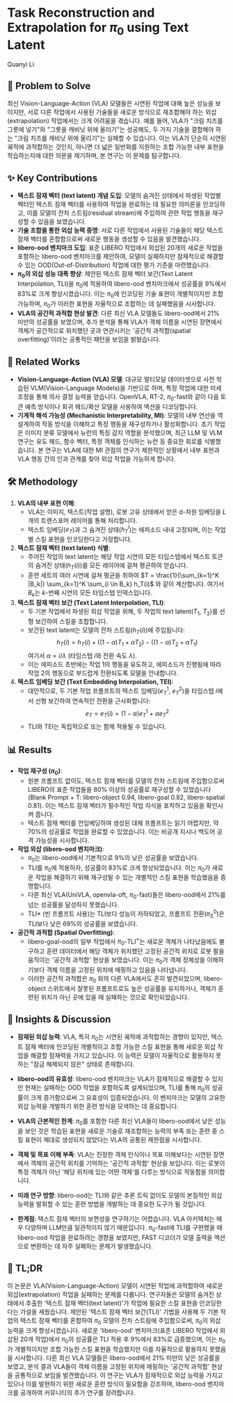 # Task Reconstruction and Extrapolation for $\pi_0$ using Text Latent

Quanyi Li

## 🧩 Problem to Solve

최신 Vision-Language-Action (VLA) 모델들은 시연된 작업에 대해 높은 성능을 보이지만, 서로 다른 작업에서 사용된 기술들을 새로운 방식으로 재조합해야 하는 외삽(extrapolation) 작업에서는 크게 어려움을 겪습니다. 예를 들어, VLA가 "크림 치즈를 그릇에 넣기"와 "그릇을 캐비닛 위에 올리기"는 성공해도, 두 가지 기술을 결합해야 하는 "크림 치즈를 캐비닛 위에 올리기"는 실패할 수 있습니다. 이는 VLA가 단순히 시연된 궤적에 과적합하는 것인지, 아니면 더 넓은 일반화를 지원하는 조합 가능한 내부 표현을 학습하는지에 대한 의문을 제기하며, 본 연구는 이 문제를 탐구합니다.

## ✨ Key Contributions

- **텍스트 잠재 벡터 ($\text{text latent}$) 개념 도입**: 모델의 숨겨진 상태에서 파생된 작업별 벡터인 텍스트 잠재 벡터를 사용하여 작업을 완료하는 데 필요한 의미론을 인코딩하고, 이를 모델의 잔차 스트림(residual stream)에 주입하여 관련 작업 행동을 재구성할 수 있음을 보였습니다.
- **기술 조합을 통한 외삽 능력 증명**: 서로 다른 작업에서 사용된 기술들이 해당 텍스트 잠재 벡터를 혼합함으로써 새로운 행동을 생성할 수 있음을 발견했습니다.
- **$\text{libero-ood}$ 벤치마크 도입**: 표준 LIBERO 작업에서 외삽된 20개의 새로운 작업을 포함하는 $\text{libero-ood}$ 벤치마크를 제안하여, 모델이 실패하지만 잠재적으로 해결할 수 있는 OOD(Out-of-Distribution) 작업에 대한 평가 기준을 마련했습니다.
- **$\pi_0$의 외삽 성능 대폭 향상**: 제안된 텍스트 잠재 벡터 보간(Text Latent Interpolation, TLI)을 $\pi_0$에 적용하여 $\text{libero-ood}$ 벤치마크에서 성공률을 9%에서 83%로 크게 향상시켰습니다. 이는 $\pi_0$에 인코딩된 기술 표현이 개별적이지만 조합 가능하며, $\pi_0$가 이러한 표현을 자율적으로 조합하는 데 실패했음을 시사합니다.
- **VLA의 공간적 과적합 현상 발견**: 다른 최신 VLA 모델들도 $\text{libero-ood}$에서 21% 미만의 성공률을 보였으며, 추가 분석을 통해 VLA가 객체 이름을 시연된 장면에서 객체가 공간적으로 위치했던 곳과 연관시키는 '공간적 과적합(spatial overfitting)'이라는 공통적인 패턴을 보임을 밝혔습니다.

## 📎 Related Works

- **Vision-Language-Action (VLA) 모델**: 대규모 멀티모달 데이터셋으로 사전 학습된 VLM(Vision-Language Models)을 기반으로 하며, 특정 작업에 대한 미세 조정을 통해 의사 결정 능력을 얻습니다. OpenVLA, RT-2, $\pi_0$-fast와 같이 다음 토큰 예측 방식이나 회귀 헤드/확산 모델을 사용하여 액션을 디코딩합니다.
- **기계적 해석 가능성 (Mechanistic Interpretability, MI)**: 모델의 내부 연산을 역설계하여 작동 방식을 이해하고 특정 행동을 재구성하거나 활성화합니다. 초기 작업은 이미지 분류 모델에서 뉴런의 특징 감지 역할을 분석했으며, 최근 LLM 및 VLM 연구는 유도 헤드, 함수 벡터, 특정 객체를 인식하는 뉴런 등 중요한 회로를 식별했습니다. 본 연구는 VLA에 대한 MI 관점의 연구가 제한적인 상황에서 내부 표현과 VLA 행동 간의 인과 관계를 찾아 외삽 작업을 가능하게 합니다.

## 🛠️ Methodology

1. **VLA의 내부 표현 이해**:
   - VLA는 이미지, 텍스트(작업 설명), 로봇 고유 상태에서 얻은 $\text{d}$-차원 임베딩을 $L$개의 트랜스포머 레이어를 통해 처리합니다.
   - 텍스트 임베딩($e_T$)과 그 숨겨진 상태($h_T^l$)는 에피소드 내내 고정되며, 이는 작업별 스킬 표현을 인코딩한다고 가정합니다.
2. **텍스트 잠재 벡터 ($\text{text latent}$) 식별**:
   - 주어진 작업의 $\text{text latent}$는 해당 작업 시연의 모든 타임스텝에서 텍스트 토큰의 숨겨진 상태($h_T(i)$)를 모든 레이어에 걸쳐 평균하여 얻습니다.
   - 훈련 세트의 여러 시연에 걸쳐 평균을 취하여 $T = \frac{1}{\sum_{k=1}^K |B_k|} \sum_{k=1}^K \sum_{i \in B_k} h_T(i)$ 와 같이 계산합니다. 여기서 $B_k$는 $k$-번째 시연의 모든 타임스텝 인덱스입니다.
3. **텍스트 잠재 벡터 보간 (Text Latent Interpolation, TLI)**:
   - 두 기본 작업에서 파생된 외삽 작업을 위해, 두 작업의 $\text{text latent}$($T_1$, $T_2$)를 선형 보간하여 스킬을 조합합니다.
   - 보간된 $\text{text latent}$는 모델의 잔차 스트림($h_T(i)$)에 주입됩니다:
     $$h_T(i) = h_T(i) + ((1-\alpha)T_1 + \alpha T_2) - ((1-\alpha)T_2 + \alpha T_1)$$
     여기서 $\alpha = i/\lambda$ (타임스텝 $i$와 전환 속도 $\lambda$).
   - 이는 에피소드 초반에는 작업 1의 행동을 유도하고, 에피소드가 진행됨에 따라 작업 2의 행동으로 부드럽게 전환되도록 모델을 안내합니다.
4. **텍스트 임베딩 보간 (Text Embedding Interpolation, TEI)**:
   - 대안적으로, 두 기본 작업 프롬프트의 텍스트 임베딩($e_T^1$, $e_T^2$)을 타임스텝 $i$에서 선형 보간하여 연속적인 전환을 근사화합니다:
     $$e_T = e_T(i) = (1-\alpha)e_T^1 + \alpha e_T^2$$
   - TLI와 TEI는 독립적으로 또는 함께 적용될 수 있습니다.

## 📊 Results

- **작업 재구성 ($\pi_0$)**:
  - 원본 프롬프트 없이도, 텍스트 잠재 벡터를 모델의 잔차 스트림에 주입함으로써 LIBERO의 표준 작업들을 80% 이상의 성공률로 재구성할 수 있었습니다 (Blank Prompt + T: $\text{libero-object}$ 0.94, $\text{libero-goal}$ 0.82, $\text{libero-spatial}$ 0.81). 이는 텍스트 잠재 벡터가 필수적인 작업 지식을 포착하고 있음을 확인시켜 줍니다.
  - 텍스트 잠재 벡터를 언임베딩하여 생성된 대체 프롬프트는 읽기 어렵지만, 약 70%의 성공률로 작업을 완료할 수 있었습니다. 이는 비공개 지시나 백도어 공격 가능성을 시사합니다.
- **작업 외삽 ($\text{libero-ood}$ 벤치마크)**:
  - $\pi_0$는 $\text{libero-ood}$에서 기본적으로 9%의 낮은 성공률을 보였습니다.
  - TLI를 $\pi_0$에 적용하자, 성공률이 83%로 크게 향상되었습니다. 이는 $\pi_0$가 새로운 작업을 해결하기 위해 재구성될 수 있는 개별적인 스킬 표현을 학습했음을 증명합니다.
  - 다른 최신 VLA(UniVLA, openvla-oft, $\pi_0$-fast)들은 $\text{libero-ood}$에서 21%를 넘는 성공률을 달성하지 못했습니다.
  - TLI\* (빈 프롬프트 사용)는 TLI보다 성능이 저하되었고, 프롬프트 전환($\pi_S^0$)은 TLI보다 낮은 69%의 성공률을 보였습니다.
- **공간적 과적합 (Spatial Overfitting)**:
  - $\text{libero-goal-ood}$의 일부 작업에서 $\pi_0$-TLI$^+$는 새로운 객체가 나타났음에도 불구하고 훈련 데이터에서 해당 객체가 위치했던 고정된 공간적 위치로 로봇 팔을 움직이는 '공간적 과적합' 현상을 보였습니다. 이는 $\pi_0$가 객체 정체성을 이해하기보다 객체 이름을 고정된 위치에 매핑하고 있음을 나타냅니다.
  - 이러한 공간적 과적합은 $\pi_0$ 외의 다른 VLA에서도 흔히 발견되었으며, $\text{libero-object}$ 스위트에서 잘못된 프롬프트로도 높은 성공률을 유지하거나, 객체가 훈련된 위치가 아닌 곳에 있을 때 실패하는 것으로 확인되었습니다.

## 🧠 Insights & Discussion

- **잠재된 외삽 능력**: VLA, 특히 $\pi_0$는 시연된 궤적에 과적합하는 경향이 있지만, 텍스트 잠재 벡터에 인코딩된 개별적이고 조합 가능한 스킬 표현을 통해 새로운 외삽 작업을 해결할 잠재력을 가지고 있습니다. 이 능력은 모델이 자율적으로 활용하지 못하는 "잠금 해제되지 않은" 상태로 존재합니다.
- **$\text{libero-ood}$의 유효성**: $\text{libero-ood}$ 벤치마크는 VLA가 잠재적으로 해결할 수 있지만 현재는 실패하는 OOD 작업을 포함하도록 설계되었으며, TLI를 통해 $\pi_0$의 성공률이 크게 증가함으로써 그 유효성이 입증되었습니다. 이 벤치마크는 모델의 고유한 외삽 능력을 개발하기 위한 훈련 방식을 모색하는 데 중요합니다.
- **VLA의 근본적인 한계**: $\pi_0$를 포함한 다른 최신 VLA들이 $\text{libero-ood}$에서 낮은 성능을 보인 것은 학습된 표현을 새로운 기술로 재조합하는 능력의 부족 또는 훈련 중 스킬 표현이 제대로 생성되지 않았다는 VLA의 공통된 제한점을 시사합니다.
- **객체 및 목표 이해 부족**: VLA는 진정한 객체 인식이나 목표 이해보다는 시연된 장면에서 객체의 공간적 위치를 기억하는 '공간적 과적합' 현상을 보입니다. 이는 로봇이 특정 객체가 아닌 '해당 위치에 있는 어떤 객체'를 다루는 방식으로 작동함을 의미합니다.
- **미래 연구 방향**: $\text{libero-ood}$는 TLI와 같은 추론 트릭 없이도 모델의 본질적인 외삽 능력을 발휘할 수 있는 훈련 방법을 개발하는 데 중요한 도구가 될 것입니다.

- **한계점**: 텍스트 잠재 벡터의 보편성을 연구하기는 어렵습니다. VLA 아키텍처는 매우 다양하며 LLM만큼 일관적이지 않기 때문입니다. $\pi_0$-fast에 TLI를 구현했을 때 $\text{libero-ood}$ 작업을 완료하려는 경향을 보였지만, FAST 디코더가 모델 출력을 액션으로 변환하는 데 자주 실패하는 문제가 발생했습니다.

## 📌 TL;DR

이 논문은 VLA(Vision-Language-Action) 모델이 시연된 작업에 과적합하여 새로운 외삽(extrapolation) 작업을 실패하는 문제를 다룹니다. 연구자들은 모델의 숨겨진 상태에서 추출한 '텍스트 잠재 벡터($\text{text latent}$)'가 작업에 필요한 스킬 표현을 인코딩한다는 가설을 세웠습니다. 제안된 '텍스트 잠재 벡터 보간(TLI)' 기법을 사용해 두 기본 작업의 텍스트 잠재 벡터를 혼합하여 $\pi_0$ 모델의 잔차 스트림에 주입함으로써, $\pi_0$의 외삽 능력을 크게 향상시켰습니다. 새로운 '$\text{libero-ood}$' 벤치마크(표준 LIBERO 작업에서 외삽된 20개 작업)에서 $\pi_0$의 성공률은 TLI 적용 후 9%에서 83%로 급증했으며, 이는 $\pi_0$가 개별적이지만 조합 가능한 스킬 표현을 학습했지만 이를 자율적으로 활용하지 못했음을 시사합니다. 다른 최신 VLA 모델들은 $\text{libero-ood}$에서 21% 미만의 낮은 성공률을 보였고, 분석 결과 VLA들이 객체 이름을 고정된 위치에 매핑하는 '공간적 과적합' 현상을 공통적으로 보임을 발견했습니다. 이 연구는 VLA가 잠재적으로 외삽 능력을 가지고 있으나 이를 발현하기 위한 새로운 훈련 방식이 필요함을 강조하며, $\text{libero-ood}$ 벤치마크를 공개하여 커뮤니티의 추가 연구를 장려합니다.
